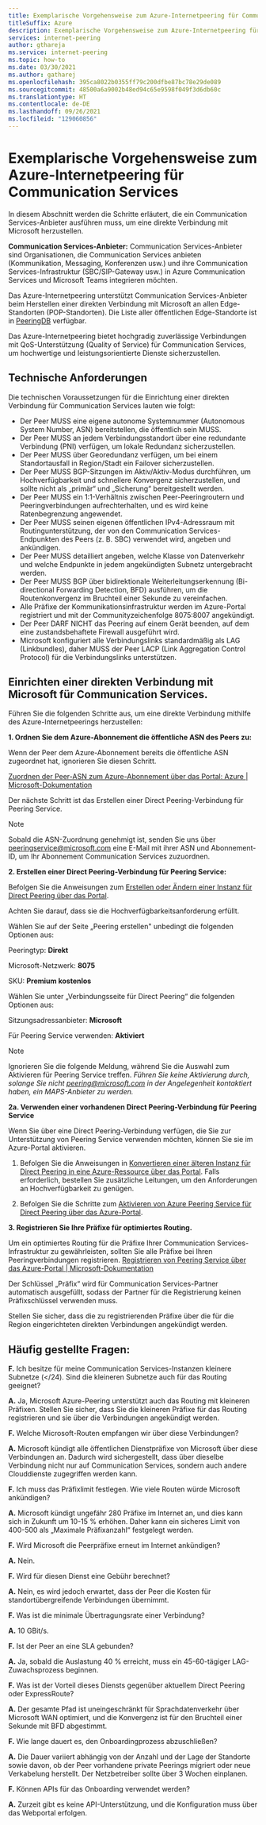 ```yaml
---
title: Exemplarische Vorgehensweise zum Azure-Internetpeering für Communication Services
titleSuffix: Azure
description: Exemplarische Vorgehensweise zum Azure-Internetpeering für Communication Services
services: internet-peering
author: gthareja
ms.service: internet-peering
ms.topic: how-to
ms.date: 03/30/2021
ms.author: gatharej
ms.openlocfilehash: 395ca8022b0355ff79c200dfbe87bc78e29de089
ms.sourcegitcommit: 48500a6a9002b48ed94c65e9598f049f3d6db60c
ms.translationtype: HT
ms.contentlocale: de-DE
ms.lasthandoff: 09/26/2021
ms.locfileid: "129060856"
---
```

# <a name="azure-internet-peering-for-communications-services-walkthrough"></a>Exemplarische Vorgehensweise zum Azure-Internetpeering für Communication Services

In diesem Abschnitt werden die Schritte erläutert, die ein Communication Services-Anbieter ausführen muss, um eine direkte Verbindung mit Microsoft herzustellen.

**Communication Services-Anbieter:** Communication Services-Anbieter sind Organisationen, die Communication Services anbieten (Kommunikation, Messaging, Konferenzen usw.) und ihre Communication Services-Infrastruktur (SBC/SIP-Gateway usw.) in Azure Communication Services und Microsoft Teams integrieren möchten. 

Das Azure-Internetpeering unterstützt Communication Services-Anbieter beim Herstellen einer direkten Verbindung mit Microsoft an allen Edge-Standorten (POP-Standorten). Die Liste aller öffentlichen Edge-Standorte ist in [PeeringDB](https://www.peeringdb.com/net/694) verfügbar.

Das Azure-Internetpeering bietet hochgradig zuverlässige Verbindungen mit QoS-Unterstützung (Quality of Service) für Communication Services, um hochwertige und leistungsorientierte Dienste sicherzustellen.

## <a name="technical-requirements"></a>Technische Anforderungen
Die technischen Voraussetzungen für die Einrichtung einer direkten Verbindung für Communication Services lauten wie folgt:
-   Der Peer MUSS eine eigene autonome Systemnummer (Autonomous System Number, ASN) bereitstellen, die öffentlich sein MUSS.
-   Der Peer MUSS an jedem Verbindungsstandort über eine redundante Verbindung (PNI) verfügen, um lokale Redundanz sicherzustellen.
-   Der Peer MUSS über Georedundanz verfügen, um bei einem Standortausfall in Region/Stadt ein Failover sicherzustellen.
-   Der Peer MUSS BGP-Sitzungen im Aktiv/Aktiv-Modus durchführen, um Hochverfügbarkeit und schnellere Konvergenz sicherzustellen, und sollte nicht als „primär“ und „Sicherung“ bereitgestellt werden.
-   Der Peer MUSS ein 1:1-Verhältnis zwischen Peer-Peeringroutern und Peeringverbindungen aufrechterhalten, und es wird keine Ratenbegrenzung angewendet.
-   Der Peer MUSS seinen eigenen öffentlichen IPv4-Adressraum mit Routingunterstützung, der von den Communication Services-Endpunkten des Peers (z. B. SBC) verwendet wird, angeben und ankündigen. 
-   Der Peer MUSS detailliert angeben, welche Klasse von Datenverkehr und welche Endpunkte in jedem angekündigten Subnetz untergebracht werden. 
-   Der Peer MUSS BGP über bidirektionale Weiterleitungserkennung (Bi-directional Forwarding Detection, BFD) ausführen, um die Routenkonvergenz im Bruchteil einer Sekunde zu vereinfachen.
-   Alle Präfixe der Kommunikationsinfrastruktur werden im Azure-Portal registriert und mit der Communityzeichenfolge 8075:8007 angekündigt.
-   Der Peer DARF NICHT das Peering auf einem Gerät beenden, auf dem eine zustandsbehaftete Firewall ausgeführt wird. 
-   Microsoft konfiguriert alle Verbindungslinks standardmäßig als LAG (Linkbundles), daher MUSS der Peer LACP (Link Aggregation Control Protocol) für die Verbindungslinks unterstützen.

## <a name="establishing-direct-interconnect-with-microsoft-for-communications-services"></a>Einrichten einer direkten Verbindung mit Microsoft für Communication Services.

Führen Sie die folgenden Schritte aus, um eine direkte Verbindung mithilfe des Azure-Internetpeerings herzustellen:

**1.    Ordnen Sie dem Azure-Abonnement die öffentliche ASN des Peers zu:**

Wenn der Peer dem Azure-Abonnement bereits die öffentliche ASN zugeordnet hat, ignorieren Sie diesen Schritt.

[Zuordnen der Peer-ASN zum Azure-Abonnement über das Portal: Azure | Microsoft-Dokumentation](./howto-subscription-association-portal.md)

Der nächste Schritt ist das Erstellen einer Direct Peering-Verbindung für Peering Service.

> [!NOTE]
> Sobald die ASN-Zuordnung genehmigt ist, senden Sie uns über peeringservice@microsoft.com eine E-Mail mit ihrer ASN und Abonnement-ID, um Ihr Abonnement Communication Services zuzuordnen. 

**2.    Erstellen einer Direct Peering-Verbindung für Peering Service:**

Befolgen Sie die Anweisungen zum [Erstellen oder Ändern einer Instanz für Direct Peering über das Portal](./howto-direct-portal.md).

Achten Sie darauf, dass sie die Hochverfügbarkeitsanforderung erfüllt.

Wählen Sie auf der Seite „Peering erstellen" unbedingt die folgenden Optionen aus:

Peeringtyp:   **Direkt**

Microsoft-Netzwerk:  **8075**

SKU:        **Premium kostenlos**


Wählen Sie unter „Verbindungsseite für Direct Peering“ die folgenden Optionen aus:

Sitzungsadressanbieter:   **Microsoft**

Für Peering Service verwenden:   **Aktiviert**

> [!NOTE] 
> Ignorieren Sie die folgende Meldung, während Sie die Auswahl zum Aktivieren für Peering Service treffen.
> *Führen Sie keine Aktivierung durch, solange Sie nicht peering@microsoft.com in der Angelegenheit kontaktiert haben, ein MAPS-Anbieter zu werden.*


  **2a. Verwenden einer vorhandenen Direct Peering-Verbindung für Peering Service**

Wenn Sie über eine Direct Peering-Verbindung verfügen, die Sie zur Unterstützung von Peering Service verwenden möchten, können Sie sie im Azure-Portal aktivieren.
1.  Befolgen Sie die Anweisungen in [Konvertieren einer älteren Instanz für Direct Peering in eine Azure-Ressource über das Portal](./howto-legacy-direct-portal.md).
Falls erforderlich, bestellen Sie zusätzliche Leitungen, um den Anforderungen an Hochverfügbarkeit zu genügen.

2.  Befolgen Sie die Schritte zum [Aktivieren von Azure Peering Service für Direct Peering über das Azure-Portal](./howto-peering-service-portal.md).




**3.    Registrieren Sie Ihre Präfixe für optimiertes Routing.**

Um ein optimiertes Routing für die Präfixe Ihrer Communication Services-Infrastruktur zu gewährleisten, sollten Sie alle Präfixe bei Ihren Peeringverbindungen registrieren.
[Registrieren von Peering Service über das Azure-Portal | Microsoft-Dokumentation](../peering-service/azure-portal.md)

Der Schlüssel „Präfix“ wird für Communication Services-Partner automatisch ausgefüllt, sodass der Partner für die Registrierung keinen Präfixschlüssel verwenden muss. 

Stellen Sie sicher, dass die zu registrierenden Präfixe über die für die Region eingerichteten direkten Verbindungen angekündigt werden.


## <a name="faqs"></a>Häufig gestellte Fragen:

**F.**  Ich besitze für meine Communication Services-Instanzen kleinere Subnetze (</24). Sind die kleineren Subnetze auch für das Routing geeignet?

**A.**  Ja, Microsoft Azure-Peering unterstützt auch das Routing mit kleineren Präfixen. Stellen Sie sicher, dass Sie die kleineren Präfixe für das Routing registrieren und sie über die Verbindungen angekündigt werden.

**F.**  Welche Microsoft-Routen empfangen wir über diese Verbindungen?

**A.** Microsoft kündigt alle öffentlichen Dienstpräfixe von Microsoft über diese Verbindungen an. Dadurch wird sichergestellt, dass über dieselbe Verbindung nicht nur auf Communication Services, sondern auch andere Clouddienste zugegriffen werden kann.

**F.**  Ich muss das Präfixlimit festlegen. Wie viele Routen würde Microsoft ankündigen?

**A.** Microsoft kündigt ungefähr 280 Präfixe im Internet an, und dies kann sich in Zukunft um 10-15 % erhöhen. Daher kann ein sicheres Limit von 400-500 als „Maximale Präfixanzahl“ festgelegt werden.

**F.** Wird Microsoft die Peerpräfixe erneut im Internet ankündigen?

**A.** Nein.

**F.** Wird für diesen Dienst eine Gebühr berechnet?

**A.** Nein, es wird jedoch erwartet, dass der Peer die Kosten für standortübergreifende Verbindungen übernimmt.

**F.** Was ist die minimale Übertragungsrate einer Verbindung?

**A.** 10 GBit/s.

**F.** Ist der Peer an eine SLA gebunden?

**A.** Ja, sobald die Auslastung 40 % erreicht, muss ein 45-60-tägiger LAG-Zuwachsprozess beginnen.

**F.** Was ist der Vorteil dieses Diensts gegenüber aktuellem Direct Peering oder ExpressRoute?

**A.** Der gesamte Pfad ist uneingeschränkt für Sprachdatenverkehr über Microsoft WAN optimiert, und die Konvergenz ist für den Bruchteil einer Sekunde mit BFD abgestimmt.

**F.** Wie lange dauert es, den Onboardingprozess abzuschließen?

**A.** Die Dauer variiert abhängig von der Anzahl und der Lage der Standorte sowie davon, ob der Peer vorhandene private Peerings migriert oder neue Verkabelung herstellt. Der Netzbetreiber sollte über 3 Wochen einplanen.

**F.** Können APIs für das Onboarding verwendet werden?

**A.** Zurzeit gibt es keine API-Unterstützung, und die Konfiguration muss über das Webportal erfolgen.
